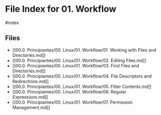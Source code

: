 # File Index for 01. Workflow
#index

## Files

- [[00.0. Principiantes/00. Linux/01. Workflow/01. Working with Files and Directories.md]]
- [[00.0. Principiantes/00. Linux/01. Workflow/02. Editing Files.md]]
- [[00.0. Principiantes/00. Linux/01. Workflow/03. Find Files and Directories.md]]
- [[00.0. Principiantes/00. Linux/01. Workflow/04. File Descriptors and Redirections.md]]
- [[00.0. Principiantes/00. Linux/01. Workflow/05. Filter Contents.md]]
- [[00.0. Principiantes/00. Linux/01. Workflow/06. Regular Expressions.md]]
- [[00.0. Principiantes/00. Linux/01. Workflow/07. Permission Management.md]]
